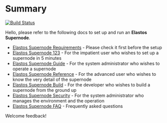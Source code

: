 # Summary

[![Build Status](https://travis-ci.com/elastos/Elastos.ELA.Supernode.svg?branch=master)](https://travis-ci.com/elastos/Elastos.ELA.Supernode)

Hello, please refer to the following docs to set up and run an **Elastos Supernode**.

* [Elastos Supernode Requirements](readme/requirements.md) - Please check it first before the setup
* [Elastos Supernode 123](three-steps-setup.md) - For the impatient user who wishes to set up a supernode in 5 minutes
* [Elastos Supernode Guide](step-by-step-setup/) - For the system administrator who wishes to operate a supernode
* [Elastos Supernode Reference](appendix/manually-setup.md) - For the advanced user who wishes to know the very detail of the supernode
* [Elastos Supernode Build](appendix/elastos\_supernode\_build.md) - For the developer who wishes to build a supernode from the ground up
* [Elastos Supernode Security](appendix/security.md) - For the system administrator who manages the environment and the operation
* [Elastos Supernode FAQ](appendix/faq.md) - Frequently asked questions

Welcome feedback!
